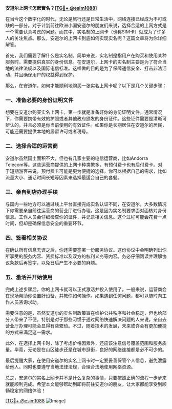 **安道尔上网卡怎麽實名？[[TG💪+ @esim1088](https://t.me/s/esim1088)]**

在当今这个数字化的时代，无论是旅行还是日常生活中，网络连接已经成为不可或缺的一部分。对于计划前往欧洲小国安道尔的朋友们来说，选择合适的上网方式是一个需要认真考虑的问题。而其中，实名制的上网卡（也称SIM卡）就成为了许多人的关注焦点。那么，安道尔的上网卡到底如何实现实名呢？这篇文章将为你详细解答。

首先，我们需要了解什么是实名制。简单来说，实名制是指用户在购买和使用某种服务时，需要提供真实的身份信息。在安道尔，上网卡的实名制主要是为了符合当地的法律法规以及国际电信标准。这样做的目的是为了保障通信安全、打击非法活动，并且确保用户的权益得到保护。

那么，在安道尔，如何才能顺利地购买一张实名上网卡呢？以下是几个关键步骤：

### 一、准备必要的身份证明文件

想要在安道尔购买实名上网卡，第一步就是准备好你的身份证明文件。通常情况下，你需要携带有效的护照或者其他政府颁发的身份证件。这些证件需要是清晰可辨认的，并且必须是你当前使用的有效证件。如果你是长期居住在安道尔的居民，可能还需要提供本地的居留许可或者税号。

### 二、选择合适的运营商

安道尔虽然国土面积不大，但也有几家主要的电信运营商，比如Andorra Telecom等。这些运营商提供的上网卡种类繁多，有预付费卡也有后付费卡。对于短期游客来说，预付费卡可能是更为便捷的选择。你可以根据自己的需求，比如流量大小、通话时间长短等因素来选择最适合自己的套餐。

### 三、亲自到店办理手续

与国内一些地方可以通过线上平台直接完成实名认证不同，在安道尔，大多数情况下你需要亲自前往运营商的营业厅进行办理。这是因为实名制要求面对面核对身份信息。工作人员会仔细检查你的证件，并记录相关信息。这个过程可能会花费一点时间，但却是确保信息安全的重要环节。

### 四、签署相关协议

在确认所有信息无误之后，你还需要签署一份服务协议。这份协议中会明确列出你所享受的服务内容、资费标准以及双方的权利义务等内容。务必仔细阅读并理解协议条款后再签字，以免日后产生不必要的麻烦。

### 五、激活并开始使用

完成上述步骤后，你的上网卡就可以正式激活并投入使用了。一般来说，运营商会在现场帮助你设置好设备，并教你如何操作。如果遇到任何问题，都可以随时向工作人员咨询求助。

需要注意的是，虽然安道尔的实名制政策旨在维护公共秩序和社会稳定，但也给部分人带来了不便。特别是对于那些习惯于通过网络快速解决问题的人来说，亲自去营业厅办理可能会显得有些繁琐。不过，随着技术的发展，未来或许会有更加便捷的方式来满足这一需求。

此外，在选择上网卡时，除了考虑价格因素外，还应该注意信号覆盖范围和服务质量。毕竟，无论是在山区徒步还是在城市逛街，良好的网络连接都是必不可少的。

最后提醒大家，在使用安道尔的实名上网卡时一定要妥善保管个人信息，避免泄露给他人。同时也要遵守当地法律法规，合理合法地使用网络资源。

总之，安道尔的实名上网卡并不是什么复杂的事情，只要按照正确的流程一步步来就能顺利完成。希望本文能够帮助到即将前往安道尔的朋友，让大家都能享受到顺畅稳定的网络体验！

[[TG💪+ @esim1088](https://t.me/s/esim1088) ![Image](https://i.postimg.cc/4NQfJmqS/Snipaste-2025-05-13-00-14-12.png)]